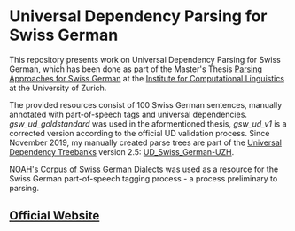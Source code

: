 # Universal Dependency Parsing for Swiss German

This repository presents work on Universal Dependency Parsing for Swiss German, which has been done as part of the Master's Thesis [Parsing Approaches for Swiss German](http://www.cl.uzh.ch/dam/jcr:cdad4255-ddd4-4071-a706-491e75085339/aepli_noemi_1990.pdf) at the [Institute for Computational Linguistics](https://www.cl.uzh.ch/en.html) at the University of Zurich. 

The provided resources consist of 100 Swiss German sentences, manually annotated with part-of-speech tags and universal dependencies. _gsw_ud_goldstandard_ was used in the aformentioned thesis, _gsw_ud_v1_ is a corrected version according to the official UD validation process. Since November 2019, my manually created parse trees are part of the [Universal Dependency Treebanks](https://universaldependencies.org/) version 2.5: [UD_Swiss_German-UZH](https://github.com/UniversalDependencies/UD_Swiss_German-UZH).

[NOAH's Corpus of Swiss German Dialects](https://noe-eva.github.io/NOAH-Corpus/) was used as a resource for the Swiss German part-of-speech tagging process - a process preliminary to parsing.

## [Official Website](https://noe-eva.github.io/SwissGermanUD/)
